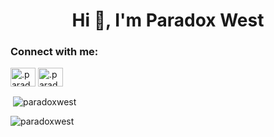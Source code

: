 <h1 align="center">Hi 👋, I'm Paradox West</h1>

<h3 align="left">Connect with me:</h3>
<p align="left">
<a href="https://instagram.com/.paradoxwest" target="blank"><img align="center" src="https://raw.githubusercontent.com/rahuldkjain/github-profile-readme-generator/master/src/images/icons/Social/instagram.svg" alt=".paradoxwest" height="30" width="40" /></a>
<a href="https://discord.gg/.paradox" target="blank"><img align="center" src="https://raw.githubusercontent.com/rahuldkjain/github-profile-readme-generator/master/src/images/icons/Social/discord.svg" alt=".paradox" height="30" width="40" /></a>
</p>

<p>&nbsp;<img align="center" src="https://github-readme-stats.vercel.app/api?username=paradoxwest&show_icons=true&locale=en" alt="paradoxwest" /></p>

<p><img align="center" src="https://github-readme-streak-stats.herokuapp.com/?user=paradoxwest&" alt="paradoxwest" /></p>
